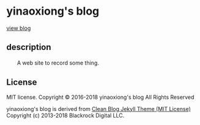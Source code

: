 # yinaoxiong's blog

[view blog](https://blog.yinaoxiong.cn)

## description

　　A web site to record some thing.

## License

MIT license.
Copyright © 2016-2018 yinaoxiong's blog All Rights Reserved

yinaoxiong's blog is derived from [Clean Blog Jekyll Theme (MIT License)](https://github.com/BlackrockDigital/startbootstrap-clean-blog-jekyll/)
Copyright (c) 2013-2018 Blackrock Digital LLC.
